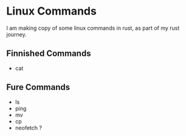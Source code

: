 # Linux Commands
I am making copy of some linux commands in rust, as part of my rust journey.
## Finnished Commands
- cat
## Fure Commands
- ls
- ping
- mv
- cp
- neofetch ?
